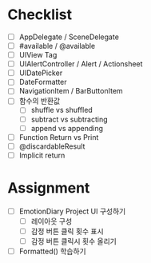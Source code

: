 # Checklist
- [ ] AppDelegate / SceneDelegate
- [ ] #available / @available
- [ ] UIView Tag
- [ ] UIAlertController / Alert / Actionsheet
- [ ] UIDatePicker
- [ ] DateFormatter
- [ ] NavigationItem / BarButtonItem
- [ ] 함수의 반환값
	- [ ] shuffle vs shuffled
	- [ ] subtract vs subtracting
	- [ ] append vs appending
- [ ] Function Return vs Print
- [ ] @discardableResult
- [ ] Implicit return

# Assignment
- [ ] EmotionDiary Project UI 구성하기
	- [ ] 레이아웃 구성
	- [ ] 감정 버튼 클릭 횟수 표시
	- [ ] 감정 버튼 클릭시 횟수 올리기
- [ ] Formatted() 학습하기